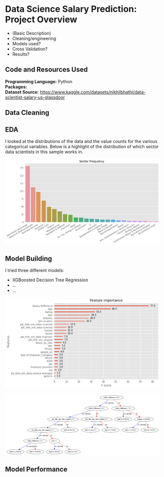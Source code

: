 # Data Science Salary Prediction: Project Overview

* (Basic Description)
* Cleaning/engineering
* Models used?
* Cross Validation?
* Results?

## Code and Resources Used

**Programming Language:** Python  
**Packages:**  
**Dataset Source:** https://www.kaggle.com/datasets/nikhilbhathi/data-scientist-salary-us-glassdoor  

## Data Cleaning

## EDA

I looked at the distributions of the data and the value counts for the various categorical variables. Below is a highlight of the distribution of which sector data scientists in this sample works in.

![](sector_dist.png)

## Model Building

I tried three different models:
* XGBoosted Decision Tree Regression
* ...
* ...

![](feature_importance_xgb.png)

![](xgb_tree.png)

## Model Performance
